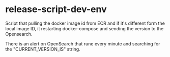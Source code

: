 # release-script-dev-env

Script that pulling the docker image id from ECR and if it's different form the local image ID, it restarting docker-compose and sending the version to the Opensearch.

There is an alert on OpenSearch that rune every minute and searching for the "CURRENT_VERSION_IS" string.
